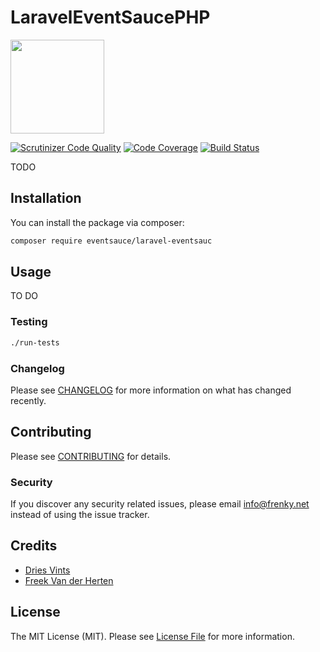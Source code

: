 # LaravelEventSaucePHP

<img src="https://eventsauce.io/static/logo.svg" height="150px" width="150px">

[![Scrutinizer Code Quality](https://scrutinizer-ci.com/g/EventSaucePHP/EventSauceLaravel/badges/quality-score.png?b=master)](https://scrutinizer-ci.com/g/EventSaucePHP/EventSauceLaravel/?branch=master)
[![Code Coverage](https://scrutinizer-ci.com/g/EventSaucePHP/EventSauceLaravel/badges/coverage.png?b=master)](https://scrutinizer-ci.com/g/EventSaucePHP/EventSauce/?branch=master)
[![Build Status](https://travis-ci.org/EventSaucePHP/EventSauceLaravel.svg?branch=master)](https://travis-ci.org/EventSaucePHP/EventSauce)

TODO

## Installation

You can install the package via composer:

```bash
composer require eventsauce/laravel-eventsauc
```

## Usage

TO DO

### Testing

``` bash
./run-tests
```

### Changelog

Please see [CHANGELOG](CHANGELOG.md) for more information on what has changed recently.

## Contributing

Please see [CONTRIBUTING](CONTRIBUTING.md) for details.

### Security

If you discover any security related issues, please email info@frenky.net instead of using the issue tracker.

## Credits

- [Dries Vints](https://github.com/driesvints)
- [Freek Van der Herten](https://github.com/freekmurze)

## License

The MIT License (MIT). Please see [License File](LICENSE.md) for more information.

